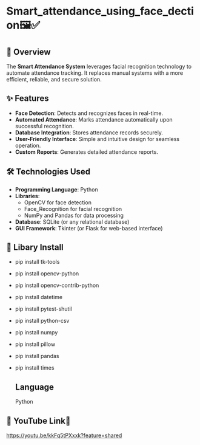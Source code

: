 # Smart_attendance_using_face_dection🖼️✅

## 📖 Overview
The **Smart Attendance System** leverages facial recognition technology to automate attendance tracking. It replaces manual systems with a more efficient, reliable, and secure solution.

## ✨ Features
- **Face Detection**: Detects and recognizes faces in real-time.
- **Automated Attendance**: Marks attendance automatically upon successful recognition.
- **Database Integration**: Stores attendance records securely.
- **User-Friendly Interface**: Simple and intuitive design for seamless operation.
- **Custom Reports**: Generates detailed attendance reports.

## 🛠️ Technologies Used
- **Programming Language**: Python
- **Libraries**: 
  - OpenCV for face detection
  - Face_Recognition for facial recognition
  - NumPy and Pandas for data processing
- **Database**: SQLite (or any relational database)
- **GUI Framework**: Tkinter (or Flask for web-based interface)

## 🚀 Libary Install

- pip install tk-tools
- pip install opencv-python
- pip install opencv-contrib-python
- pip install datetime
- pip install pytest-shutil
- pip install python-csv
- pip install numpy
- pip install pillow
- pip install pandas
- pip install times

   ## Language
  
  Python 

##  👾 YouTube Link🔗 

https://youtu.be/kkFq5tPXxxk?feature=shared
